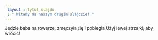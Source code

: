 ```yaml
---
 layout : tytuł slajdu
 : " Witamy na naszym drugim slajdzie! "
---
```

Jedzie baba na rowerze, zmęczyła się i pobiegła
Użyj lewej strzałki, aby wrócić!
